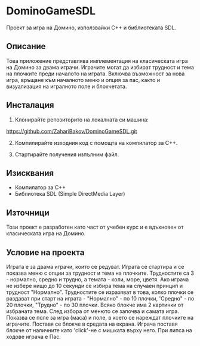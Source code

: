 # DominoGameSDL

Проект за игра на Домино, използвайки C++ и библиотеката SDL.

## Описание

Това приложение представлява имплементация на класическата игра на Домино за двама играчи. Играчите могат да избират трудност и тема на плочките преди началото на играта. Включва възможност за нова игра, връщане към началното меню и опция за пас, както и визуализация на игралното поле и блокчетата.

## Инсталация

1. Клонирайте репозиторито на локалната си машина:

  https://github.com/ZahariBakov/DominoGameSDL.git


2. Компилирайте изходния код с помощта на компилатор за C++.

3. Стартирайте получения изпълним файл.

## Изисквания

- Компилатор за C++
- Библиотека SDL (Simple DirectMedia Layer)

## Източници

Този проект е разработен като част от учебен курс и е вдъхновен от класическата игра на Домино.

## Условие на проекта

Играта е за двама играчи, които се редуват. Играта се стартира и се показва меню с опции за трудност и тема на плочките. Трудностите са 3 - нормално, средно и трудно, а темата - коли, море, цветя. Ако играча не избере нищо до 10 секунди се избира тема на случаен принцип и трудност "Нормално". Трудностите се изразяват в това, колко плочки се раздават при старт на играта - "Нормално" - по 10 плочки, 'Средно" - по 20 плочки, "Трудно" - по 30 плочки. Всяко блокче има 2 картинки от избраната тема. След избора от менюто се започва и самата игра. Показва се поле за игра (маса) и поле, в което се нареждат плочките на играчите. Поставя се блокче в средата на екрана. Играча поставя блокче от наличните като 'click'-не с мишката върху него. При липса на ходове играча е Пас.
